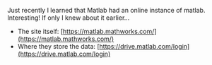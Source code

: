 Just recently I learned that Matlab had an online instance of matlab. Interesting! If only I knew about it earlier...

* The site itself: [https://matlab.mathworks.com/](https://matlab.mathworks.com/)
* Where they store the data: [https://drive.matlab.com/login](https://drive.matlab.com/login)
